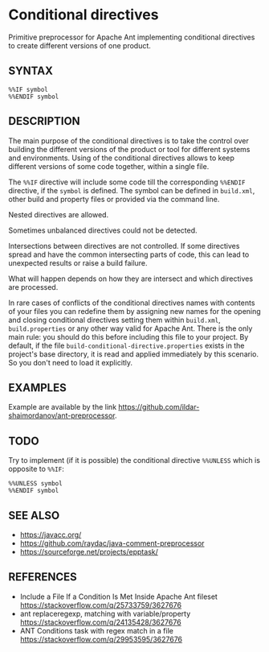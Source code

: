 # Conditional directives

Primitive preprocessor for Apache Ant implementing conditional directives
to create different versions of one product.

## SYNTAX

```
%%IF symbol
%%ENDIF symbol
```

## DESCRIPTION

The main purpose of the conditional directives is to take the control
over building the different versions of the product or tool for different
systems and environments. Using of the conditional directives allows to
keep different versions of some code together, within a single file.

The `%%IF` directive will include some code till the corresponding
`%%ENDIF` directive, if the `symbol` is defined. The symbol can be
defined in `build.xml`, other build and property files or provided via
the command line.

Nested directives are allowed.

Sometimes unbalanced directives could not be detected.

Intersections between directives are not controlled. If some directives
spread and have the common intersecting parts of code, this can lead to
unexpected results or raise a build failure.

What will happen depends on how they are intersect and which directives
are processed.

In rare cases of conflicts of the conditional directives names
with contents of your files you can redefine them by assigning new
names for the opening and closing conditional directives setting
them within `build.xml`, `build.properties` or any other way valid
for Apache Ant. There is the only main rule: you should do this
before including this file to your project. By default, if the file
`build-conditional-directive.properties` exists in the project's base
directory, it is read and applied immediately by this scenario. So you
don't need to load it explicitly.


## EXAMPLES

Example are available by the link https://github.com/ildar-shaimordanov/ant-preprocessor.


## TODO

Try to implement (if it is possible) the conditional directive `%%UNLESS`
which is opposite to `%%IF`:

```
%%UNLESS symbol
%%ENDIF symbol
```

## SEE ALSO

 * https://javacc.org/
 * https://github.com/raydac/java-comment-preprocessor
 * https://sourceforge.net/projects/epptask/


## REFERENCES

 * Include a File If a Condition Is Met Inside Apache Ant fileset
   https://stackoverflow.com/q/25733759/3627676
 * ant replaceregexp, matching with variable/property
   https://stackoverflow.com/q/24135428/3627676
 * ANT Conditions task with regex match in a file
   https://stackoverflow.com/q/29953595/3627676
